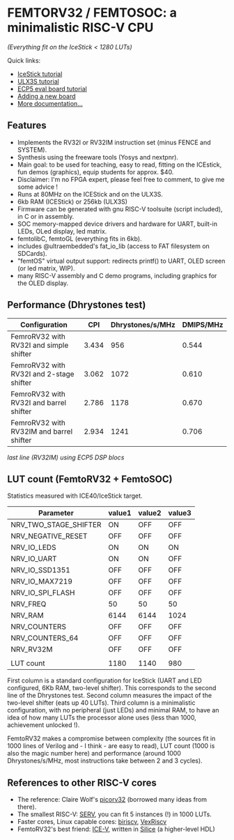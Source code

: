 FEMTORV32 / FEMTOSOC: a minimalistic RISC-V CPU 
===============================================

_(Everything fit on the IceStick < 1280 LUTs)_
 
Quick links: 
- [IceStick tutorial](TUTORIALS/IceStick.md)
- [ULX3S tutorial](TUTORIALS/ULX3S.md)
- [ECP5 eval board tutorial](TUTORIALS/ECP5_EVN.md)
- [Adding a new board](TUTORIALS/newboard.md) 
- [More documentation...](TUTORIALS/README.md)

Features
--------

- Implements the RV32I or RV32IM instruction set (minus FENCE and SYSTEM).
- Synthesis using the freeware tools (Yosys and nextpnr).    
- Main goal: to be used for teaching, easy to read, fitting on the ICEstick, 
      fun demos (graphics), equip students for approx. $40.
- Disclaimer: I'm no FPGA expert, please feel free to comment, to
      give me some advice !
- Runs at 80MHz on the ICEStick and on the ULX3S.
- 6kb RAM (ICEStick) or 256kb (ULX3S)
- Firmware can be generated with gnu RISC-V toolsuite (script included), in C or in assembly.
- SOC memory-mapped device drivers and hardware for UART, built-in LEDs, OLed display, led matrix.
- femtolibC, femtoGL (everything fits in 6kb).
- includes @ultraembedded's fat_io_lib (access to FAT filesystem on SDCards).
- "femtOS" virtual output support: redirects printf() to UART, OLED screen (or led matrix, WIP).
- many RISC-V assembly and C demo programs, including graphics for the OLED display.

Performance (Dhrystones test)
-----------------------------

|Configuration                            | CPI   | Dhrystones/s/MHz | DMIPS/MHz |
|-----------------------------------------|-------|------------------|-----------|
|FemroRV32 with RV32I and simple shifter  | 3.434 |      956         |   0.544   |
|FemroRV32 with RV32I and 2-stage shifter | 3.062 |     1072         |   0.610   |
|FemroRV32 with RV32I and barrel shifter  | 2.786 |     1178         |   0.670   |
|FemroRV32 with RV32IM and barrel shifter | 2.934 |     1241         |   0.706   |

_last line (RV32IM) using ECP5 DSP blocs_

LUT count (FemtoRV32 + FemtoSOC)
--------------------------------

Statistics measured with ICE40/IceStick target. 

| Parameter            | value1 | value2 | value3 |
|----------------------|--------|--------|--------|
| NRV_TWO_STAGE_SHIFTER| ON     | OFF    | OFF    |
| NRV_NEGATIVE_RESET   | OFF    | OFF    | OFF    |
| NRV_IO_LEDS          | ON     | ON     | ON     |
| NRV_IO_UART          | ON     | ON     | OFF    |
| NRV_IO_SSD1351       | OFF    | OFF    | OFF    |
| NRV_IO_MAX7219       | OFF    | OFF    | OFF    |
| NRV_IO_SPI_FLASH     | OFF    | OFF    | OFF    |
| NRV_FREQ             | 50     | 50     | 50     | 
| NRV_RAM              | 6144   | 6144   | 1024   |
| NRV_COUNTERS         | OFF    | OFF    | OFF    |
| NRV_COUNTERS_64      | OFF    | OFF    | OFF    |
| NRV_RV32M            | OFF    | OFF    | OFF    |
|                      |        |        |        |
| LUT count            | 1180   | 1140   | 980    |

First column is a standard configuration for IceStick (UART and LED configured, 6Kb RAM, two-level shifter). This
corresponds to the second line of the Dhrystones test. Second column measures the impact of the two-level shifter
(eats up 40 LUTs). Third column is a minimalistic configuration, with no peripheral (just LEDs) and minimal RAM,
to have an idea of how many LUTs the processor alone uses (less than 1000, achievement unlocked !).

FemtoRV32 makes a compromise between complexity (the sources fit in 1000 lines of Verilog and - I think - are easy to read),
LUT count (1000 is also the magic number here) and performance (around 1000 Dhrystones/s/MHz, most instructions take between
2 and 3 cycles). 

References to other RISC-V cores
--------------------------------

- The reference: Claire Wolf's [picorv32](https://github.com/cliffordwolf/picorv32) (borrowed many ideas from there).
- The smallest RISC-V: [SERV](https://github.com/olofk/serv), you can fit 5 instances (!) in 1000 LUTs.
- Faster cores, Linux capable cores: [biriscv](https://github.com/ultraembedded/biriscv/), [VexRiscv](https://github.com/SpinalHDL/VexRiscv)
- FemtoRV32's best friend: [ICE-V](https://github.com/sylefeb/Silice/tree/master/projects/ice-v),
     written in [Silice](https://github.com/sylefeb/Silice/) (a higher-level HDL)
     